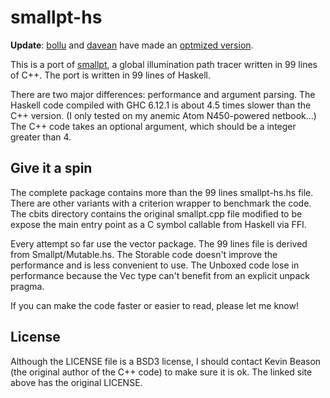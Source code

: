 smallpt-hs
==========

**Update**: [bollu](https://github.com/bollu) and
[davean](https://github.com/davean) have made an [optmized
version](https://github.com/bollu/smallpt-opt).

This is a port of [smallpt](http://www.kevinbeason.com/smallpt/), a global
illumination path tracer written in 99 lines of C++. The port is written in
99 lines of Haskell.

There are two major differences: performance and argument parsing. The Haskell
code compiled with GHC 6.12.1 is about 4.5 times slower than the C++ version.
(I only tested on my anemic Atom N450-powered netbook...) The C++ code takes an
optional argument, which should be a integer greater than 4.

Give it a spin
--------------

The complete package contains more than the 99 lines smallpt-hs.hs file. There
are other variants with a criterion wrapper to benchmark the code. The cbits
directory contains the original smallpt.cpp file modified to be expose the main
entry point as a C symbol callable from Haskell via FFI.

Every attempt so far use the vector package. The 99 lines file is derived from
Smallpt/Mutable.hs. The Storable code doesn't improve the performance and is
less convenient to use. The Unboxed code lose in performance because the Vec
type can't benefit from an explicit unpack pragma.

If you can make the code faster or easier to read, please let me know!

License
-------

Although the LICENSE file is a BSD3 license, I should contact Kevin Beason (the
original author of the C++ code) to make sure it is ok. The linked site above
has the original LICENSE.
